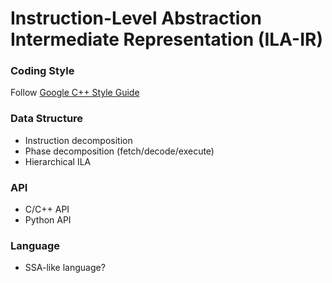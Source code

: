 # Instruction-Level Abstraction Intermediate Representation (ILA-IR)

### Coding Style
Follow [Google C++ Style Guide](https://google.github.io/styleguide/cppguide.html)

### Data Structure
* Instruction decomposition 
* Phase decomposition (fetch/decode/execute)
* Hierarchical ILA

### API
* C/C++ API
* Python API

### Language
* SSA-like language?
